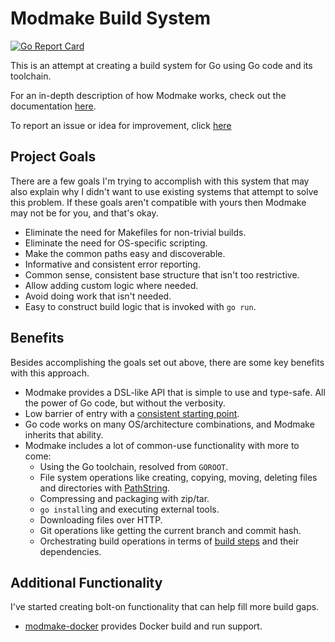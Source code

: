 # Modmake Build System

[![Go Report Card](https://goreportcard.com/badge/github.com/saylorsolutions/modmake)](https://goreportcard.com/report/github.com/saylorsolutions/modmake)

This is an attempt at creating a build system for Go using Go code and its toolchain.

For an in-depth description of how Modmake works, check out the documentation [here](https://saylorsolutions.github.io/modmake).

To report an issue or idea for improvement, click [here](https://github.com/saylorsolutions/modmake/issues/new/choose)

## Project Goals

There are a few goals I'm trying to accomplish with this system that may also explain why I didn't want to use existing systems that attempt to solve this problem.
If these goals aren't compatible with yours then Modmake may not be for you, and that's okay.

* Eliminate the need for Makefiles for non-trivial builds.
* Eliminate the need for OS-specific scripting.
* Make the common paths easy and discoverable.
* Informative and consistent error reporting.
* Common sense, consistent base structure that isn't too restrictive.
* Allow adding custom logic where needed.
* Avoid doing work that isn't needed.
* Easy to construct build logic that is invoked with `go run`.

## Benefits

Besides accomplishing the goals set out above, there are some key benefits with this approach.

* Modmake provides a DSL-like API that is simple to use and type-safe. All the power of Go code, but without the verbosity.
* Low barrier of entry with a [consistent starting point](example/helloworld/README.md).
* Go code works on many OS/architecture combinations, and Modmake inherits that ability.
* Modmake includes a lot of common-use functionality with more to come:
  * Using the Go toolchain, resolved from `GOROOT`.
  * File system operations like creating, copying, moving, deleting files and directories with [PathString](https://github.com/saylorsolutions/modmake/blob/main/pathstring.go).
  * Compressing and packaging with zip/tar.
  * `go install`ing and executing external tools.
  * Downloading files over HTTP.
  * Git operations like getting the current branch and commit hash.
  * Orchestrating build operations in terms of [build steps](https://saylorsolutions.github.io/modmake/#build-model_steps) and their dependencies.

 ## Additional Functionality

 I've started creating bolt-on functionality that can help fill more build gaps.
 * [modmake-docker](https://github.com/saylorsolutions/modmake-docker?tab=readme-ov-file) provides Docker build and run support.
